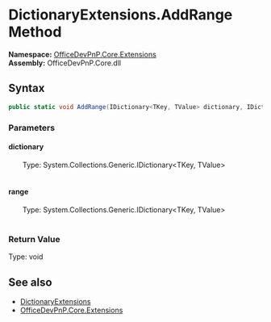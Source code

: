 # DictionaryExtensions.AddRange Method  
  

**Namespace:** [OfficeDevPnP.Core.Extensions](OfficeDevPnP.Core.Extensions.md)  
**Assembly:** OfficeDevPnP.Core.dll  
## Syntax
```C#
public static void AddRange(IDictionary<TKey, TValue> dictionary, IDictionary<TKey, TValue> range)
```
### Parameters
#### dictionary  
&emsp;&emsp;Type: System.Collections.Generic.IDictionary<TKey, TValue>  
&emsp;&emsp;  

  

#### range  
&emsp;&emsp;Type: System.Collections.Generic.IDictionary<TKey, TValue>  
&emsp;&emsp;  

  

### Return Value
Type: void  

## See also
- [DictionaryExtensions](OfficeDevPnP.Core.Extensions.DictionaryExtensions.md) 
- [OfficeDevPnP.Core.Extensions](OfficeDevPnP.Core.Extensions.md) 
